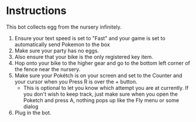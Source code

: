 # Instructions

This bot collects egg from the nursery infinitely.

1. Ensure your text speed is set to "Fast" and your game is set to automatically send Pokemon to the box
2. Make sure your party has no eggs.
3. Also ensure that your bike is the only registered key item.
4. Hop onto your bike to the higher gear and go to the bottom left corner of the fence near the nursery.
5. Make sure your Pokétch is on your screen and set to the Counter and your cursor when you Press R is over the + button.
   - This is optional to let you know which attempt you are at currently. If you don't wish to keep track, just make sure when you open the Poketch and press A, nothing pops up like the Fly menu or some dialog
6. Plug in the bot.
